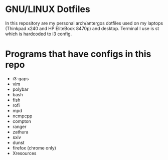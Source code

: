 # GNU/LINUX Dotfiles

In this repository are my personal arch/antergos dotfiles used on my laptops
(Thinkpad x240 and HP EliteBook 8470p) and desktop. Terminal I use is st which
is hardcoded to i3 config.

# Programs that have configs in this repo
+ i3-gaps
+ vim
+ polybar
+ bash
+ fish
+ rofi
+ mpd
+ ncmpcpp
+ compton
+ ranger
+ zathura
+ sxiv
+ dunst
+ firefox (chrome only)
+ Xresources
